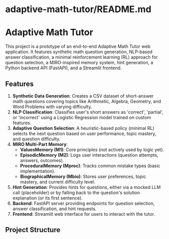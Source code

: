 # adaptive-math-tutor/README.md

# Adaptive Math Tutor

This project is a prototype of an end-to-end Adaptive Math Tutor web application. It features synthetic math question generation, NLP-based answer classification, a minimal reinforcement learning (RL) approach for question selection, a MIRO-inspired memory system, hint generation, a Python backend API (FastAPI), and a Streamlit frontend.

## Features

1.  **Synthetic Data Generation**: Creates a CSV dataset of short-answer math questions covering topics like Arithmetic, Algebra, Geometry, and Word Problems with varying difficulty.
2.  **NLP Classification**: Classifies user's short answers as 'correct', 'partial', or 'incorrect' using a Logistic Regression model trained on custom features.
3.  **Adaptive Question Selection**: A heuristic-based policy (minimal RL) selects the next question based on user performance, topic mastery, and question difficulty.
4.  **MIRO Multi-Part Memory**:
    * **ValuesMemory (M1)**: Core principles (not actively used by logic yet).
    * **EpisodicMemory (M2)**: Logs user interactions (question attempts, answers, outcomes).
    * **ProceduralMemory (Mproc)**: Tracks common mistake types (basic implementation).
    * **BiographicalMemory (Mbio)**: Stores user preferences, topic mastery, and current difficulty level.
5.  **Hint Generation**: Provides hints for questions, either via a mocked LLM call (placeholder) or by falling back to the question's solution explanation (or its first sentence).
6.  **Backend**: FastAPI server providing endpoints for question selection, answer classification, and hint requests.
7.  **Frontend**: Streamlit web interface for users to interact with the tutor.

## Project Structure